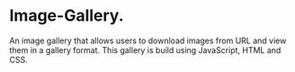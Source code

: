 # Image-Gallery.
An image gallery that allows users to download images from URL and view them in a gallery format. This gallery is build using JavaScript, HTML and CSS.
